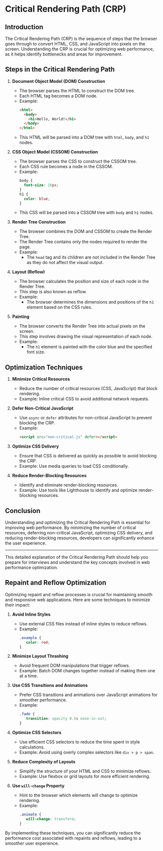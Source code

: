 # Critical Rendering Path (CRP)

## Introduction

The Critical Rendering Path (CRP) is the sequence of steps that the browser goes through to convert HTML, CSS, and JavaScript into pixels on the screen. Understanding the CRP is crucial for optimizing web performance, as it helps identify bottlenecks and areas for improvement.

## Steps in the Critical Rendering Path

1. **Document Object Model (DOM) Construction**
   - The browser parses the HTML to construct the DOM tree.
   - Each HTML tag becomes a DOM node.
   - Example:
     ```html
     <html>
       <body>
         <h1>Hello, World!</h1>
       </body>
     </html>
     ```
   - This HTML will be parsed into a DOM tree with `html`, `body`, and `h1` nodes.

2. **CSS Object Model (CSSOM) Construction**
   - The browser parses the CSS to construct the CSSOM tree.
   - Each CSS rule becomes a node in the CSSOM.
   - Example:
     ```css
     body {
       font-size: 16px;
     }
     h1 {
       color: blue;
     }
     ```
   - This CSS will be parsed into a CSSOM tree with `body` and `h1` nodes.

3. **Render Tree Construction**
   - The browser combines the DOM and CSSOM to create the Render Tree.
   - The Render Tree contains only the nodes required to render the page.
   - Example:
     - The `head` tag and its children are not included in the Render Tree as they do not affect the visual output.

4. **Layout (Reflow)**
   - The browser calculates the position and size of each node in the Render Tree.
   - This step is also known as reflow.
   - Example:
     - The browser determines the dimensions and positions of the `h1` element based on the CSS rules.

5. **Painting**
   - The browser converts the Render Tree into actual pixels on the screen.
   - This step involves drawing the visual representation of each node.
   - Example:
     - The `h1` element is painted with the color blue and the specified font size.

## Optimization Techniques

1. **Minimize Critical Resources**
   - Reduce the number of critical resources (CSS, JavaScript) that block rendering.
   - Example: Inline critical CSS to avoid additional network requests.

2. **Defer Non-Critical JavaScript**
   - Use `async` or `defer` attributes for non-critical JavaScript to prevent blocking the CRP.
   - Example:
     ```html
     <script src="non-critical.js" defer></script>
     ```

3. **Optimize CSS Delivery**
   - Ensure that CSS is delivered as quickly as possible to avoid blocking the CRP.
   - Example: Use media queries to load CSS conditionally.

4. **Reduce Render-Blocking Resources**
   - Identify and eliminate render-blocking resources.
   - Example: Use tools like Lighthouse to identify and optimize render-blocking resources.

## Conclusion

Understanding and optimizing the Critical Rendering Path is essential for improving web performance. By minimizing the number of critical resources, deferring non-critical JavaScript, optimizing CSS delivery, and reducing render-blocking resources, developers can significantly enhance the user experience.

---

This detailed explanation of the Critical Rendering Path should help you prepare for interviews and understand the key concepts involved in web performance optimization.

## Repaint and Reflow Optimization

Optimizing repaint and reflow processes is crucial for maintaining smooth and responsive web applications. Here are some techniques to minimize their impact:

1. **Avoid Inline Styles**
    - Use external CSS files instead of inline styles to reduce reflows.
    - Example:
      ```css
      .example {
         color: red;
      }
      ```

2. **Minimize Layout Thrashing**
    - Avoid frequent DOM manipulations that trigger reflows.
    - Example: Batch DOM changes together instead of making them one at a time.

3. **Use CSS Transitions and Animations**
    - Prefer CSS transitions and animations over JavaScript animations for smoother performance.
    - Example:
      ```css
      .fade {
         transition: opacity 0.5s ease-in-out;
      }
      ```

4. **Optimize CSS Selectors**
    - Use efficient CSS selectors to reduce the time spent in style calculations.
    - Example: Avoid using overly complex selectors like `div > p > span`.

5. **Reduce Complexity of Layouts**
    - Simplify the structure of your HTML and CSS to minimize reflows.
    - Example: Use flexbox or grid layouts for more efficient rendering.

6. **Use `will-change` Property**
    - Hint to the browser which elements will change to optimize rendering.
    - Example:
      ```css
      .animate {
         will-change: transform;
      }
      ```

By implementing these techniques, you can significantly reduce the performance cost associated with repaints and reflows, leading to a smoother user experience.
